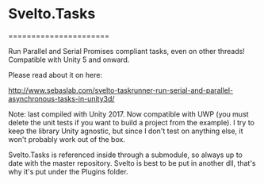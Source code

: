 # Svelto.Tasks
======================

Run Parallel and Serial Promises compliant tasks, even on other threads! Compatible with Unity 5 and onward.

Please read about it on here:

http://www.sebaslab.com/svelto-taskrunner-run-serial-and-parallel-asynchronous-tasks-in-unity3d/

Note: last compiled with Unity 2017. Now compatible with UWP (you must delete the unit tests if you want to build a project from the example). I try to keep the library Unity agnostic, but since I don't test on anything else, it won't probably work out of the box.

Svelto.Tasks is referenced inside through a submodule, so always up to date with the master repository. Svelto is best to be put in another dll, that's why it's put under the Plugins folder.
